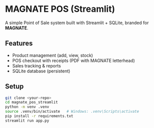 # MAGNATE POS (Streamlit)

A simple Point of Sale system built with Streamlit + SQLite, branded for **MAGNATE**.

## Features
- Product management (add, view, stock)
- POS checkout with receipts (PDF with MAGNATE letterhead)
- Sales tracking & reports
- SQLite database (persistent)

## Setup
```bash
git clone <your-repo>
cd magnate_pos_streamlit
python -m venv .venv
source .venv/bin/activate   # Windows: .venv\Scripts\activate
pip install -r requirements.txt
streamlit run app.py
